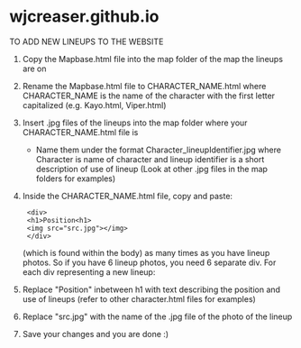 # wjcreaser.github.io

TO ADD NEW LINEUPS TO THE WEBSITE

1. Copy the Mapbase.html file into the map folder of the map the lineups are on
2. Rename the Mapbase.html file to CHARACTER_NAME.html where CHARACTER_NAME is the name of the character with the first letter capitalized (e.g. Kayo.html, Viper.html)
3. Insert .jpg files of the lineups into the map folder where your CHARACTER_NAME.html file is
    - Name them under the format Character_lineupIdentifier.jpg where Character is name of character and lineup identifier is a short description of use of lineup
    (Look at other .jpg files in the map folders for examples)
4. Inside the CHARACTER_NAME.html file, copy and paste:

		<div>
		<h1>Position<h1>
		<img src="src.jpg"></img>
		</div>
	
   (which is found within the body) as many times as you have lineup photos. So if you have 6 lineup photos, you need 6 separate div.
For each div representing a new lineup:
  5. Replace "Position" inbetween h1 with text describing the position and use of lineups (refer to other character.html files for examples)
  6. Replace "src.jpg" with the name of the .jpg file of the photo of the lineup
7. Save your changes and you are done :)
